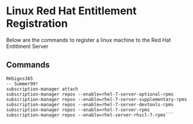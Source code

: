 # Linux Red Hat Entitlement Registration

Below are the commands to register a linux machine to the Red Hat Entitlment Server

## Commands

```subscription-manager register
RHSigns365
-- Summer99!
subscription-manager attach
subscription-manager repos --enable=rhel-7-server-optional-rpms
subscription-manager repos --enable=rhel-7-server-supplementary-rpms
subscription-manager repos --enable=rhel-7-server-devtools-rpms
subscription-manager repos --enable=rhel-7-server-rpms
subscription-manager repos --enable=rhel-server-rhscl-7-rpms```



